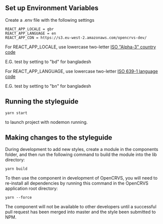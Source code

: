 ## Set up Environment Variables

Create a .env file with the following settings

```
REACT_APP_LOCALE = gbr
REACT_APP_LANGUAGE = en
REACT_APP_CDN = https://s3.eu-west-2.amazonaws.com/opencrvs-dev/
```

For REACT_APP_LOCALE, use lowercase two-letter [ISO "Alpha-3" country code](https://unstats.un.org/unsd/methodology/m49/)

E.G. test by setting to "bd" for bangladesh

For REACT_APP_LANGUAGE, use lowercase two-letter [ISO 639-1 language code](https://en.wikipedia.org/wiki/List_of_ISO_639-1_codes)

E.G. test by setting to "bn" for bangladesh

## Running the styleguide

```
yarn start
```

to launch project with nodemon running.

## Making changes to the styleguide

During development to add new styles, create a module in the components folder, and then run the following command to build the module into the lib directory:

```
yarn build
```

To then use the component in development of OpenCRVS, you will need to re-install all dependencies by running this command in the OpenCRVS application root directory:

```
yarn --force
```

The component will not be available to other developers until a successful pull request has been merged into master and the style been submitted to NPM.
